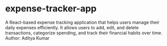# expense-tracker-app
A React-based expense tracking application that helps users manage their daily expenses efficiently. It allows users to add, edit, and delete transactions, categorize spending, and track their financial habits over time.
Author: Aditya Kumar
